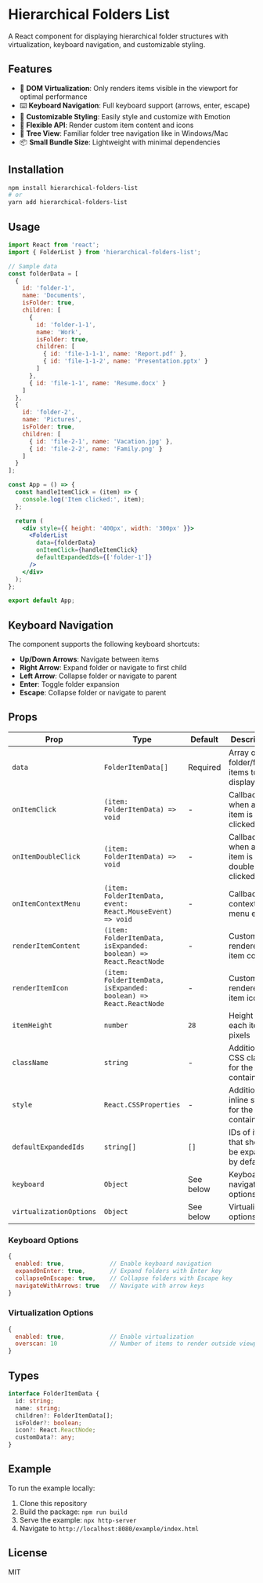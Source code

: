 # Hierarchical Folders List

A React component for displaying hierarchical folder structures with virtualization, keyboard navigation, and customizable styling.

## Features

- 🚀 **DOM Virtualization**: Only renders items visible in the viewport for optimal performance
- ⌨️ **Keyboard Navigation**: Full keyboard support (arrows, enter, escape) 
- 🎨 **Customizable Styling**: Easily style and customize with Emotion
- 🔧 **Flexible API**: Render custom item content and icons
- 🌲 **Tree View**: Familiar folder tree navigation like in Windows/Mac
- 📦 **Small Bundle Size**: Lightweight with minimal dependencies

## Installation

```bash
npm install hierarchical-folders-list
# or
yarn add hierarchical-folders-list
```

## Usage

```jsx
import React from 'react';
import { FolderList } from 'hierarchical-folders-list';

// Sample data
const folderData = [
  {
    id: 'folder-1',
    name: 'Documents',
    isFolder: true,
    children: [
      {
        id: 'folder-1-1',
        name: 'Work',
        isFolder: true,
        children: [
          { id: 'file-1-1-1', name: 'Report.pdf' },
          { id: 'file-1-1-2', name: 'Presentation.pptx' }
        ]
      },
      { id: 'file-1-1', name: 'Resume.docx' }
    ]
  },
  {
    id: 'folder-2',
    name: 'Pictures',
    isFolder: true,
    children: [
      { id: 'file-2-1', name: 'Vacation.jpg' },
      { id: 'file-2-2', name: 'Family.png' }
    ]
  }
];

const App = () => {
  const handleItemClick = (item) => {
    console.log('Item clicked:', item);
  };

  return (
    <div style={{ height: '400px', width: '300px' }}>
      <FolderList
        data={folderData}
        onItemClick={handleItemClick}
        defaultExpandedIds={['folder-1']}
      />
    </div>
  );
};

export default App;
```

## Keyboard Navigation

The component supports the following keyboard shortcuts:

- **Up/Down Arrows**: Navigate between items
- **Right Arrow**: Expand folder or navigate to first child
- **Left Arrow**: Collapse folder or navigate to parent
- **Enter**: Toggle folder expansion
- **Escape**: Collapse folder or navigate to parent

## Props

| Prop | Type | Default | Description |
|------|------|---------|-------------|
| `data` | `FolderItemData[]` | Required | Array of folder/file items to display |
| `onItemClick` | `(item: FolderItemData) => void` | - | Callback when an item is clicked |
| `onItemDoubleClick` | `(item: FolderItemData) => void` | - | Callback when an item is double-clicked |
| `onItemContextMenu` | `(item: FolderItemData, event: React.MouseEvent) => void` | - | Callback for context menu events |
| `renderItemContent` | `(item: FolderItemData, isExpanded: boolean) => React.ReactNode` | - | Custom renderer for item content |
| `renderItemIcon` | `(item: FolderItemData, isExpanded: boolean) => React.ReactNode` | - | Custom renderer for item icons |
| `itemHeight` | `number` | `28` | Height of each item in pixels |
| `className` | `string` | - | Additional CSS class for the container |
| `style` | `React.CSSProperties` | - | Additional inline styles for the container |
| `defaultExpandedIds` | `string[]` | `[]` | IDs of items that should be expanded by default |
| `keyboard` | `Object` | See below | Keyboard navigation options |
| `virtualizationOptions` | `Object` | See below | Virtualization options |

### Keyboard Options

```js
{
  enabled: true,             // Enable keyboard navigation
  expandOnEnter: true,       // Expand folders with Enter key
  collapseOnEscape: true,    // Collapse folders with Escape key
  navigateWithArrows: true   // Navigate with arrow keys
}
```

### Virtualization Options

```js
{
  enabled: true,             // Enable virtualization
  overscan: 10               // Number of items to render outside viewport
}
```

## Types

```ts
interface FolderItemData {
  id: string;
  name: string;
  children?: FolderItemData[];
  isFolder?: boolean;
  icon?: React.ReactNode;
  customData?: any;
}
```

## Example

To run the example locally:

1. Clone this repository
2. Build the package: `npm run build`
3. Serve the example: `npx http-server`
4. Navigate to `http://localhost:8080/example/index.html`

## License

MIT 